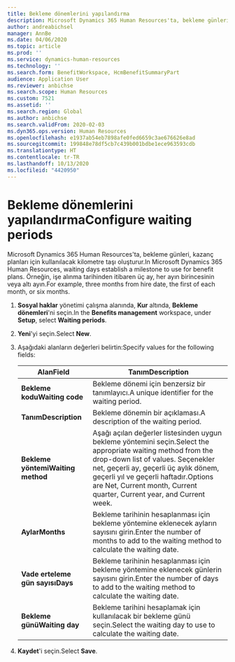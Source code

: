 ```yaml
---
title: Bekleme dönemlerini yapılandırma
description: Microsoft Dynamics 365 Human Resources'ta, bekleme günleri, kazanç planları için kullanılacak kilometre taşı oluşturur.
author: andreabichsel
manager: AnnBe
ms.date: 04/06/2020
ms.topic: article
ms.prod: ''
ms.service: dynamics-human-resources
ms.technology: ''
ms.search.form: BenefitWorkspace, HcmBenefitSummaryPart
audience: Application User
ms.reviewer: anbichse
ms.search.scope: Human Resources
ms.custom: 7521
ms.assetid: ''
ms.search.region: Global
ms.author: anbichse
ms.search.validFrom: 2020-02-03
ms.dyn365.ops.version: Human Resources
ms.openlocfilehash: e1937ab54eb7898afe0fed6659c3ae676626e8ad
ms.sourcegitcommit: 199848e78df5cb7c439b001bdbe1ece963593cdb
ms.translationtype: HT
ms.contentlocale: tr-TR
ms.lasthandoff: 10/13/2020
ms.locfileid: "4420950"
---
```

# <a name="configure-waiting-periods"></a><span data-ttu-id="380af-103">Bekleme dönemlerini yapılandırma</span><span class="sxs-lookup"><span data-stu-id="380af-103">Configure waiting periods</span></span>

<span data-ttu-id="380af-104">Microsoft Dynamics 365 Human Resources'ta, bekleme günleri, kazanç planları için kullanılacak kilometre taşı oluşturur.</span><span class="sxs-lookup"><span data-stu-id="380af-104">In Microsoft Dynamics 365 Human Resources, waiting days establish a milestone to use for benefit plans.</span></span> <span data-ttu-id="380af-105">Örneğin, işe alınma tarihinden itibaren üç ay, her ayın birincesinin veya altı ayın.</span><span class="sxs-lookup"><span data-stu-id="380af-105">For example, three months from hire date, the first of each month, or six months.</span></span>   

1. <span data-ttu-id="380af-106">**Sosyal haklar** yönetimi çalışma alanında, **Kur** altında, **Bekleme dönemleri**'ni seçin.</span><span class="sxs-lookup"><span data-stu-id="380af-106">In the **Benefits management** workspace, under **Setup**, select **Waiting periods**.</span></span>

2. <span data-ttu-id="380af-107">**Yeni**'yi seçin.</span><span class="sxs-lookup"><span data-stu-id="380af-107">Select **New**.</span></span>

3. <span data-ttu-id="380af-108">Aşağıdaki alanların değerleri belirtin:</span><span class="sxs-lookup"><span data-stu-id="380af-108">Specify values for the following fields:</span></span>

   | <span data-ttu-id="380af-109">Alan</span><span class="sxs-lookup"><span data-stu-id="380af-109">Field</span></span> | <span data-ttu-id="380af-110">Tanım</span><span class="sxs-lookup"><span data-stu-id="380af-110">Description</span></span> |
   | --- | --- |
   | <span data-ttu-id="380af-111">**Bekleme kodu**</span><span class="sxs-lookup"><span data-stu-id="380af-111">**Waiting code**</span></span> | <span data-ttu-id="380af-112">Bekleme dönemi için benzersiz bir tanımlayıcı.</span><span class="sxs-lookup"><span data-stu-id="380af-112">A unique identifier for the waiting period.</span></span> |
   | <span data-ttu-id="380af-113">**Tanım**</span><span class="sxs-lookup"><span data-stu-id="380af-113">**Description**</span></span> | <span data-ttu-id="380af-114">Bekleme dönemin bir açıklaması.</span><span class="sxs-lookup"><span data-stu-id="380af-114">A description of the waiting period.</span></span> |
   | <span data-ttu-id="380af-115">**Bekleme yöntemi**</span><span class="sxs-lookup"><span data-stu-id="380af-115">**Waiting method**</span></span> | <span data-ttu-id="380af-116">Aşağı açılan değerler listesinden uygun bekleme yöntemini seçin.</span><span class="sxs-lookup"><span data-stu-id="380af-116">Select the appropriate waiting method from the drop-down list of values.</span></span> <span data-ttu-id="380af-117">Seçenekler net, geçerli ay, geçerli üç aylık dönem, geçerli yıl ve geçerli haftadır.</span><span class="sxs-lookup"><span data-stu-id="380af-117">Options are Net, Current month, Current quarter, Current year, and Current week.</span></span> |
   | <span data-ttu-id="380af-118">**Aylar**</span><span class="sxs-lookup"><span data-stu-id="380af-118">**Months**</span></span> | <span data-ttu-id="380af-119">Bekleme tarihinin hesaplanması için bekleme yöntemine eklenecek ayların sayısını girin.</span><span class="sxs-lookup"><span data-stu-id="380af-119">Enter the number of months to add to the waiting method to calculate the waiting date.</span></span> |
   | <span data-ttu-id="380af-120">**Vade erteleme gün sayısı**</span><span class="sxs-lookup"><span data-stu-id="380af-120">**Days**</span></span> | <span data-ttu-id="380af-121">Bekleme tarihinin hesaplanması için bekleme yöntemine eklenecek günlerin sayısını girin.</span><span class="sxs-lookup"><span data-stu-id="380af-121">Enter the number of days to add to the waiting method to calculate the waiting date.</span></span> |
   | <span data-ttu-id="380af-122">**Bekleme günü**</span><span class="sxs-lookup"><span data-stu-id="380af-122">**Waiting day**</span></span> | <span data-ttu-id="380af-123">Bekleme tarihini hesaplamak için kullanılacak bir bekleme günü seçin.</span><span class="sxs-lookup"><span data-stu-id="380af-123">Select the waiting day to use to calculate the waiting date.</span></span> |

4. <span data-ttu-id="380af-124">**Kaydet**'i seçin.</span><span class="sxs-lookup"><span data-stu-id="380af-124">Select **Save**.</span></span>
